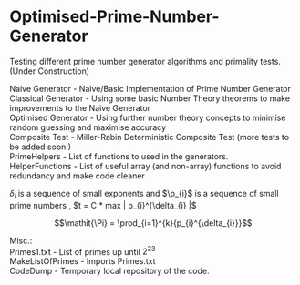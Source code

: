 # Optimised-Prime-Number-Generator

Testing different prime number generator algorithms and primality tests. (Under Construction)

Naive Generator - Naive/Basic Implementation of Prime Number Generator <br />
Classical Generator - Using some basic Number Theory theorems to make improvements to the Naive Generator <br />
Optimised Generator - Using further number theory concepts to minimise random guessing and maximise accuracy <br />
Composite Test - Miller-Rabin Deterministic Composite Test (more tests to be added soon!) <br />
PrimeHelpers - List of functions to used in the generators. <br />
HelperFunctions - List of useful array (and non-array) functions to avoid redundancy and make code cleaner <br />

$\delta_{i}$ is a sequence of small exponents and 
$\p_{i}$ is a sequence of small prime numbers
, $t = C * max | p_{i}^{\delta_{i} |$

 $$\mathit{\Pi} = \prod_{i=1}^{k}{p_{i}^{\delta_{i}}}$$ 

Misc.: <br />
Primes1.txt - List of primes up until $2^{23}$ <br />
MakeListOfPrimes - Imports Primes.txt <br />
CodeDump - Temporary local repository of the code. <br />
